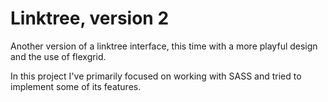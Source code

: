 # Linktree, version 2

Another version of a linktree interface, this time with a more playful design and the use of flexgrid.

In this project I've primarily focused on working with SASS and tried to implement some of its features.